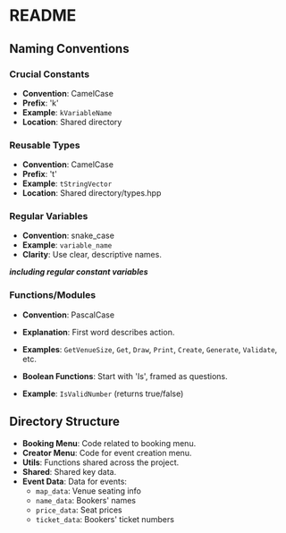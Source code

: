 # README

## Naming Conventions

### Crucial Constants
- **Convention**: CamelCase
- **Prefix**: 'k'
- **Example**: `kVariableName`
- **Location**: Shared directory

### Reusable Types
- **Convention**: CamelCase
- **Prefix**: 't'
- **Example**: `tStringVector`
- **Location**: Shared directory/types.hpp

### Regular Variables
- **Convention**: snake_case
- **Example**: `variable_name`
- **Clarity**: Use clear, descriptive names.

***including regular constant variables***

### Functions/Modules

- **Convention**: PascalCase
- **Explanation**: First word describes action.
- **Examples**: `GetVenueSize`, `Get`, `Draw`, `Print`, `Create`, `Generate`, `Validate`, etc.

- **Boolean Functions**: Start with 'Is', framed as questions.
- **Example**: `IsValidNumber` (returns true/false)

## Directory Structure

- **Booking Menu**: Code related to booking menu.
- **Creator Menu**: Code for event creation menu.
- **Utils**: Functions shared across the project.
- **Shared**: Shared key data.
- **Event Data**: Data for events:
  - `map_data`: Venue seating info
  - `name_data`: Bookers' names
  - `price_data`: Seat prices
  - `ticket_data`: Bookers' ticket numbers
